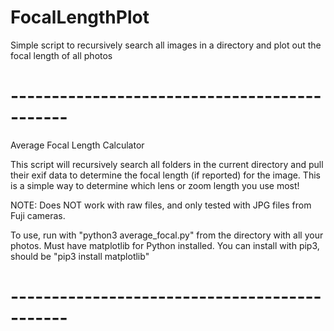 # FocalLengthPlot
Simple script to recursively search all images in a directory and plot out the focal length of all photos


# ---------------------------------------------
Average Focal Length Calculator

This script will recursively search all folders in the current directory
and pull their exif data to determine the focal length (if reported) for the image.
This is a simple way to determine which lens or zoom length you use most!

NOTE: Does NOT work with raw files, and only tested with JPG files from Fuji cameras.

To use, run with "python3 average_focal.py" from the directory with all your photos.
Must have matplotlib for Python installed. You can install with pip3, should be "pip3 install matplotlib"
# ---------------------------------------------

